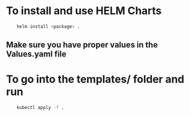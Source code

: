 # To install and use HELM Charts

```bash
    helm install <package> .
```

Make sure you have proper values in the Values.yaml file
---

# To go into the templates/ folder and run

```bash
    kubectl apply -f .
```